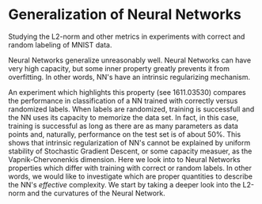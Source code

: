 # Generalization of Neural Networks

Studying the L2-norm and other metrics in experiments with correct and random labeling of MNIST data.


Neural Networks generalize unreasonably well. Neural Networks can have very high capacity, but some inner property greatly prevents it from overfitting. In other words, NN's have an intrinsic regularizing mechanism.

An experiment which highlights this property (see 1611.03530) compares the performance in classification of a NN trained with correctly versus randomized labels. When labels are randomized, training is successfull and the NN uses its capacity to memorize the data set. In fact, in this case, training is successful as long as there are as many parameters as data points and, naturally, performance on the test set is of about 50%. This shows that intrinsic regularization of NN's cannot be explained by uniform stability of Stochastic Gradient Descent, or some capacity measuer, as the Vapnik-Chervonenkis dimension. Here we look into to Neural Networks properties which differ with training with correct or random labels. In other words, we would like to investigate which are proper quantities to describe the NN's *effective* complexity.
We  start by taking a deeper look into the L2-norm and the curvatures of the Neural Network.
